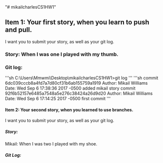 "# mikailcharlesCS1HW1" 

## Item 1: Your first story, when you learn to push and pull. 
I want you to submit your story, as well as your git log.

### Story: When I was one I played with my thumb.

### Git log:
'''sh
C:\Users\Mmwmi\Desktop\mikailcharlesCS1HW1>git log
'''
'''sh
commit 6dc039cccb8a4fd7a7d80cf31b6ab155759a1919
Author: Mikail Williams <Mikail Williams>
Date:   Wed Sep 6 17:38:36 2017 -0500
    added mikail story
commit 92f6b52157e6485a7548a5e276c38424a26d9d20
Author: Mikail Williams <Mikail Williams>
Date:   Wed Sep 6 17:14:25 2017 -0500
    first commit
'''

#### Item 2: Your second story, when you learned to use branches.
I want you to submit your story, as well as your git log.

##### Story:

Mikail: When I was two I played with my shoe.

##### Git Log: 